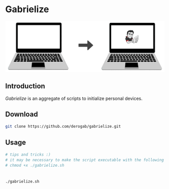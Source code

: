 # Gabrielize

![Gabrielize](./assets/header.png)

## Introduction
_Gabrielize_ is an aggregate of scripts to initialize personal devices.

## Download
```bash
git clone https://github.com/derogab/gabrielize.git
```

## Usage
```bash
# tips and tricks :)
# it may be necessary to make the script executable with the following command
# chmod +x ./gabrielize.sh
 

./gabrielize.sh
```